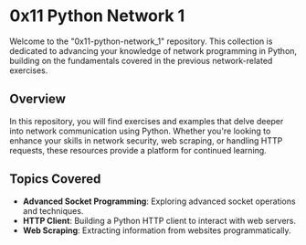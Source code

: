 # 0x11 Python Network 1

Welcome to the "0x11-python-network_1" repository. This collection is dedicated to advancing your knowledge of network programming in Python, building on the fundamentals covered in the previous network-related exercises.

## Overview

In this repository, you will find exercises and examples that delve deeper into network communication using Python. Whether you're looking to enhance your skills in network security, web scraping, or handling HTTP requests, these resources provide a platform for continued learning.

## Topics Covered

- **Advanced Socket Programming**: Exploring advanced socket operations and techniques.
- **HTTP Client**: Building a Python HTTP client to interact with web servers.
- **Web Scraping**: Extracting information from websites programmatically.

